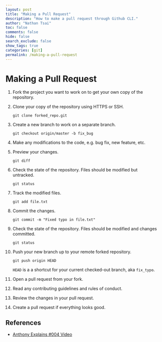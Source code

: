 ```yaml
---
layout: post
title: "Making a Pull Request"
description: "How to make a pull request through Github CLI."
author: "Nathan Tsai"
toc: false
comments: false
hide: false
search_exclude: false
show_tags: true
categories: [git]
permalink: /making-a-pull-request
---
```


# Making a Pull Request

1. Fork the project you want to work on to get your own copy of the repository.

1. Clone your copy of the repository using HTTPS or SSH.

    ```shell
    git clone forked_repo.git
    ```

1. Create a new branch to work on a separate branch.

    ```shell
    git checkout origin/master -b fix_bug
    ```

1. Make any modifications to the code, e.g. bug fix, new feature, etc.

1. Preview your changes.

    ```shell
    git diff
    ```

1. Check the state of the repository. Files should be modified but untracked.

    ```shell
    git status
    ```

1. Track the modified files.

    ```shell
    git add file.txt
    ```

1. Commit the changes.

    ```shell
    git commit -m "Fixed typo in file.txt"
    ```

1. Check the state of the repository. Files should be modified and changes committed.

    ```shell
    git status
    ```

1. Push your new branch up to your remote forked repository.

    ```shell
    git push origin HEAD
    ```

    `HEAD` is a a shortcut for your current checked-out branch, aka `fix_typo`.

1. Open a pull request from your fork.

1. Read any contributing guidelines and rules of conduct.

1. Review the changes in your pull request.

1. Create a pull request if everything looks good.


## References
* [Anthony Explains #004 Video](https://www.youtube.com/watch?v=cysuuUtbC6E)